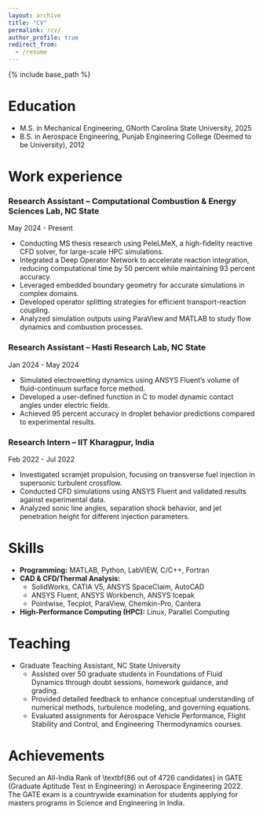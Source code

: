 ```yaml
---
layout: archive
title: "CV"
permalink: /cv/
author_profile: true
redirect_from:
  - /resume
---
```


{% include base_path %}

Education 
======
* M.S. in Mechanical Engineering, GNorth Carolina State University, 2025
* B.S. in Aerospace Engineering, Punjab Engineering College (Deemed to be University), 2012

Work experience
======
### Research Assistant – Computational Combustion & Energy Sciences Lab, NC State  
May 2024 - Present  
- Conducting MS thesis research using PeleLMeX, a high-fidelity reactive CFD solver, for large-scale HPC simulations.  
- Integrated a Deep Operator Network to accelerate reaction integration, reducing computational time by 50 percent while maintaining 93 percent accuracy.  
- Leveraged embedded boundary geometry for accurate simulations in complex domains.  
- Developed operator splitting strategies for efficient transport-reaction coupling.  
- Analyzed simulation outputs using ParaView and MATLAB to study flow dynamics and combustion processes.  

### Research Assistant – Hasti Research Lab, NC State  
Jan 2024 - May 2024  
- Simulated electrowetting dynamics using ANSYS Fluent’s volume of fluid-continuum surface force method.  
- Developed a user-defined function in C to model dynamic contact angles under electric fields.  
- Achieved 95 percent accuracy in droplet behavior predictions compared to experimental results.  

### Research Intern – IIT Kharagpur, India  
Feb 2022 - Jul 2022  
- Investigated scramjet propulsion, focusing on transverse fuel injection in supersonic turbulent crossflow.  
- Conducted CFD simulations using ANSYS Fluent and validated results against experimental data.  
- Analyzed sonic line angles, separation shock behavior, and jet penetration height for different injection parameters.  

  
Skills
======
- **Programming:** MATLAB, Python, LabVIEW, C/C++, Fortran  
- **CAD & CFD/Thermal Analysis:**  
  - SolidWorks, CATIA V5, ANSYS SpaceClaim, AutoCAD  
  - ANSYS Fluent, ANSYS Workbench, ANSYS Icepak  
  - Pointwise, Tecplot, ParaView, Chemkin-Pro, Cantera  
- **High-Performance Computing (HPC):** Linux, Parallel Computing  


  
Teaching
======
- Graduate Teaching Assistant, NC State University  
  - Assisted over 50 graduate students in Foundations of Fluid Dynamics through doubt sessions, homework guidance, and grading.  
  - Provided detailed feedback to enhance conceptual understanding of numerical methods, turbulence modeling, and governing equations.  
  - Evaluated assignments for Aerospace Vehicle Performance, Flight Stability and Control, and Engineering Thermodynamics courses.  


Achievements
======
Secured an All-India Rank of \textbf{86 out of 4726 candidates} in GATE (Graduate Aptitude Test in Engineering) in Aerospace Engineering 2022. The GATE exam is a countrywide examination for students applying for masters programs in Science and Engineering in India.
